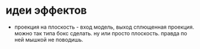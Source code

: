 # идеи эффектов

* проекция на плоскость - вход модель, выход сплющенная проекция. можно так типа бокс сделать. ну или просто плоскость.
правда по ней мышкой не поводишь.
